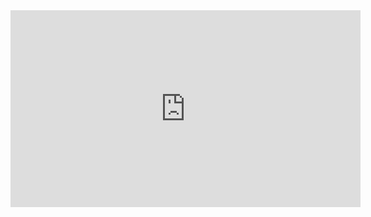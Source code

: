<iframe width="560" height="315" src="https://www.youtube.com/embed/7w724pnhU7c?si=5QoIZgOZ-cPa0MhX" title="YouTube video player" frameborder="0" allow="accelerometer; autoplay; clipboard-write; encrypted-media; gyroscope; picture-in-picture; web-share" referrerpolicy="strict-origin-when-cross-origin" allowfullscreen></iframe>
